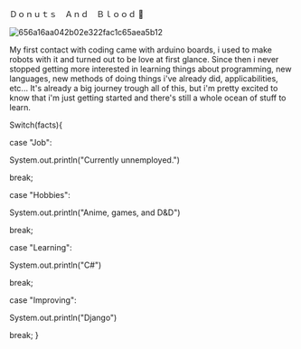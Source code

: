 Ｄｏｎｕｔｓ　Ａｎｄ　Ｂｌｏｏｄ 🍩

![656a16aa042b02e322fac1c65aea5b12](https://user-images.githubusercontent.com/59175438/176589517-df9ceccc-9d2a-4996-a8d2-736f8edabb00.jpg)

 
My first contact with coding came with arduino boards, i used to make robots with it and turned out to be love at first glance.
Since then i never stopped getting more interested in learning things about programming, new languages, new methods of doing things i've already did, applicabilities, etc...
It's already a big journey trough all of this, but i'm pretty excited to know that i'm just getting started and there's still a whole ocean of stuff to learn.

Switch(facts){

case "Job":

System.out.println("Currently unnemployed.")

break;

case "Hobbies":

System.out.println("Anime, games, and D&D")

break;

case "Learning":

System.out.println("C#")

break;

case "Improving":

System.out.println("Django")

break;
}
